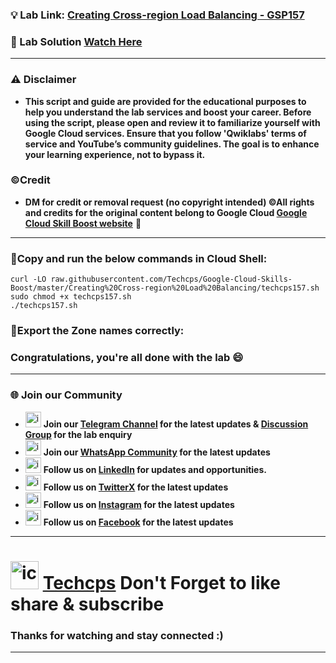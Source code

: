 

### 💡 Lab Link: [Creating Cross-region Load Balancing - GSP157](https://www.cloudskillsboost.google/focuses/642?parent=catalog)

### 🚀 Lab Solution [Watch Here](https://youtu.be/eF4aR-qi1ks)

---

### ⚠️ Disclaimer
- **This script and guide are provided for  the educational purposes to help you understand the lab services and boost your career. Before using the script, please open and review it to familiarize yourself with Google Cloud services. Ensure that you follow 'Qwiklabs' terms of service and YouTube’s community guidelines. The goal is to enhance your learning experience, not to bypass it.**

### ©Credit
- **DM for credit or removal request (no copyright intended) ©All rights and credits for the original content belong to Google Cloud [Google Cloud Skill Boost website](https://www.cloudskillsboost.google/)** 🙏

---

### 🚨Copy and run the below commands in Cloud Shell:

```
curl -LO raw.githubusercontent.com/Techcps/Google-Cloud-Skills-Boost/master/Creating%20Cross-region%20Load%20Balancing/techcps157.sh
sudo chmod +x techcps157.sh
./techcps157.sh
```

### 🚨Export the Zone names correctly:

### Congratulations, you're all done with the lab 😄

---

### 🌐 Join our Community

- <img src="https://github.com/user-attachments/assets/a4a4b767-151c-461d-bca1-da6d4c0cd68a" alt="icon" width="25" height="25"> **Join our [Telegram Channel](https://t.me/Techcps) for the latest updates & [Discussion Group](https://t.me/Techcpschat) for the lab enquiry**
- <img src="https://github.com/user-attachments/assets/aa10b8b2-5424-40bc-8911-7969f29f6dae" alt="icon" width="25" height="25"> **Join our [WhatsApp Community](https://whatsapp.com/channel/0029Va9nne147XeIFkXYv71A) for the latest updates**
- <img src="https://github.com/user-attachments/assets/b9da471b-2f46-4d39-bea9-acdb3b3a23b0" alt="icon" width="25" height="25"> **Follow us on [LinkedIn](https://www.linkedin.com/company/techcps/) for updates and opportunities.**
- <img src="https://github.com/user-attachments/assets/a045f610-775d-432a-b171-97a2d19718e2" alt="icon" width="25" height="25"> **Follow us on [TwitterX](https://twitter.com/Techcps_/) for the latest updates**
- <img src="https://github.com/user-attachments/assets/84e23456-7ed3-402a-a8a9-5d2fb5b44849" alt="icon" width="25" height="25"> **Follow us on [Instagram](https://instagram.com/techcps/) for the latest updates**
- <img src="https://github.com/user-attachments/assets/fc77ddc4-5b3b-42a9-a8da-e5561dce0c70" alt="icon" width="25" height="25"> **Follow us on [Facebook](https://facebook.com/techcps/) for the latest updates**

---

# <img src="https://github.com/user-attachments/assets/6ee41001-c795-467c-8d96-06b56c246b9c" alt="icon" width="45" height="45"> [Techcps](https://www.youtube.com/@techcps) Don't Forget to like share & subscribe

### Thanks for watching and stay connected :)
---
